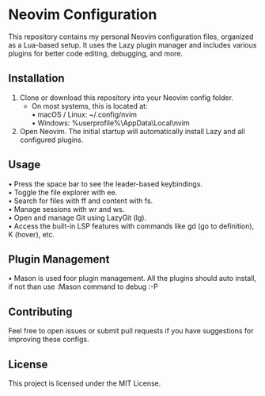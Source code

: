 # Neovim Configuration

This repository contains my personal Neovim configuration files, organized as a Lua-based setup. It uses the Lazy plugin manager and includes various plugins for better code editing, debugging, and more.

## Installation

1. Clone or download this repository into your Neovim config folder.
   - On most systems, this is located at:  
     • macOS / Linux: ~/.config/nvim  
     • Windows: %userprofile%\AppData\Local\nvim
2. Open Neovim. The initial startup will automatically install Lazy and all configured plugins.

## Usage

• Press the space bar to see the leader-based keybindings.  
• Toggle the file explorer with <leader>ee.  
• Search for files with <leader>ff and content with <leader>fs.  
• Manage sessions with <leader>wr and <leader>ws.  
• Open and manage Git using LazyGit (<leader>lg).  
• Access the built-in LSP features with commands like gd (go to definition), K (hover), etc.

## Plugin Management

• Mason is used foor plugin management. All the plugins should auto install, if not than use :Mason command to debug :-P

## Contributing

Feel free to open issues or submit pull requests if you have suggestions for improving these configs.

## License

This project is licensed under the MIT License.
